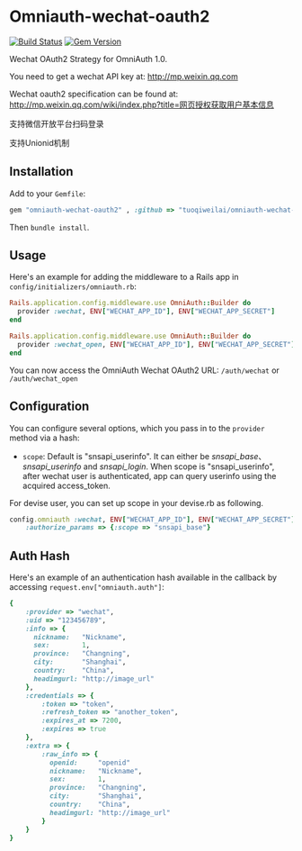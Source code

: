Omniauth-wechat-oauth2 
======================

[![Build Status](https://travis-ci.org/skinnyworm/omniauth-wechat-oauth2.svg)](https://travis-ci.org/skinnyworm/omniauth-wechat-oauth2) [![Gem Version](https://badge.fury.io/rb/omniauth-wechat-oauth2.png)](http://badge.fury.io/rb/omniauth-wechat-oauth2)

Wechat OAuth2 Strategy for OmniAuth 1.0. 

You need to get a wechat API key at: http://mp.weixin.qq.com

Wechat oauth2 specification can be found at: http://mp.weixin.qq.com/wiki/index.php?title=网页授权获取用户基本信息

支持微信开放平台扫码登录

支持Unionid机制

## Installation

Add to your `Gemfile`:

```ruby
gem "omniauth-wechat-oauth2" , :github => "tuoqiweilai/omniauth-wechat-oauth2"
```

Then `bundle install`.


## Usage

Here's an example for adding the middleware to a Rails app in `config/initializers/omniauth.rb`:

```ruby
Rails.application.config.middleware.use OmniAuth::Builder do
  provider :wechat, ENV["WECHAT_APP_ID"], ENV["WECHAT_APP_SECRET"]
end

Rails.application.config.middleware.use OmniAuth::Builder do
  provider :wechat_open, ENV["WECHAT_APP_ID"], ENV["WECHAT_APP_SECRET"]
end
```

You can now access the OmniAuth Wechat OAuth2 URL: `/auth/wechat` or `/auth/wechat_open`

## Configuration

You can configure several options, which you pass in to the `provider` method via a hash:

* `scope`: Default is "snsapi_userinfo". It can either be *snsapi_base*、 *snsapi_userinfo* and *snsapi_login*. When scope is "snsapi_userinfo", after wechat user is authenticated, app can query userinfo using the acquired access_token.

For devise user, you can set up scope in your devise.rb as following.

```ruby
config.omniauth :wechat, ENV["WECHAT_APP_ID"], ENV["WECHAT_APP_SECRET"],
    :authorize_params => {:scope => "snsapi_base"}
```

## Auth Hash

Here's an example of an authentication hash available in the callback by accessing `request.env["omniauth.auth"]`:

```ruby
{
    :provider => "wechat",
    :uid => "123456789",
    :info => {
      nickname:   "Nickname",
      sex:        1,
      province:   "Changning",
      city:       "Shanghai",
      country:    "China",
      headimgurl: "http://image_url"
    },
    :credentials => {
        :token => "token",
        :refresh_token => "another_token",
        :expires_at => 7200,
        :expires => true
    },
    :extra => {
        :raw_info => {
          openid:     "openid"
          nickname:   "Nickname",
          sex:        1,
          province:   "Changning",
          city:       "Shanghai",
          country:    "China",
          headimgurl: "http://image_url"
        }
    }
}
```




